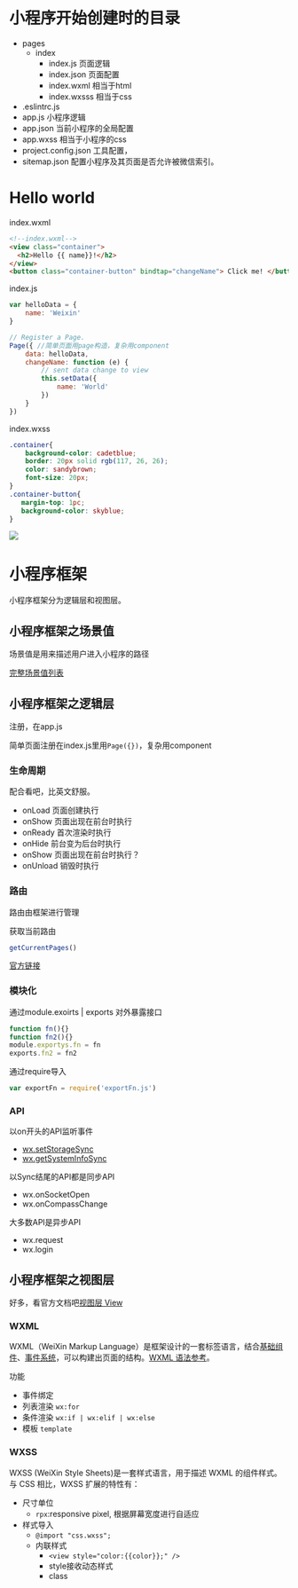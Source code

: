 

# 小程序开始创建时的目录

- pages
  - index
    - index.js 页面逻辑
    - index.json 页面配置
    - index.wxml 相当于html
    - index.wxsss 相当于css
- .eslintrc.js
- app.js  小程序逻辑
- app.json 当前小程序的全局配置
- app.wxss  相当于小程序的css
- project.config.json  工具配置，
- sitemap.json  配置小程序及其页面是否允许被微信索引。





# Hello world

index.wxml

```html
<!--index.wxml-->
<view class="container">
  <h2>Hello {{ name}}!</h2>
</view>
<button class="container-button" bindtap="changeName"> Click me! </button>

```

index.js

```js
var helloData = {
    name: 'Weixin'
}

// Register a Page.
Page({ //简单页面用page构造，复杂用component
    data: helloData,
    changeName: function (e) {
        // sent data change to view
        this.setData({
            name: 'World'
        })
    }
})
```

index.wxss

```css
.container{
    background-color: cadetblue;
    border: 20px solid rgb(117, 26, 26);
    color: sandybrown;
    font-size: 20px;
}
.container-button{
   margin-top: 1pc;
   background-color: skyblue;
}
```

![](C:\Users\luo\Desktop\1.png)

# 小程序框架

小程序框架分为逻辑层和视图层。

## 小程序框架之场景值

场景值是用来描述用户进入小程序的路径

[完整场景值列表](https://developers.weixin.qq.com/miniprogram/dev/reference/scene-list.html)

## 小程序框架之逻辑层

注册，在app.js

简单页面注册在index.js里用`Page({})`，复杂用component



### 生命周期

配合看吧，比英文舒服。

- onLoad  页面创建执行
- onShow  页面出现在前台时执行
- onReady  首次渲染时执行
- onHide   前台变为后台时执行
- onShow   页面出现在前台时执行？
- onUnload  销毁时执行



### 路由

路由由框架进行管理

获取当前路由

```js
getCurrentPages()
```

[官方链接](https://developers.weixin.qq.com/miniprogram/dev/framework/app-service/route.html)



### 模块化

通过module.exoirts | exports 对外暴露接口

```js
function fn(){}
function fn2(){}
module.exportys.fn = fn
exports.fn2 = fn2
```

通过require导入

```js
var exportFn = require('exportFn.js') 
```

### API

以on开头的API监听事件

-  [wx.setStorageSync](https://developers.weixin.qq.com/miniprogram/dev/api/storage/wx.setStorageSync.html)
- [wx.getSystemInfoSync](https://developers.weixin.qq.com/miniprogram/dev/api/base/system/wx.getSystemInfoSync.html) 

以Sync结尾的API都是同步API

- wx.onSocketOpen
- wx.onCompassChange 

大多数API是异步API 

- wx.request
- wx.login

## 小程序框架之视图层

好多，看官方文档吧[视图层 View](https://developers.weixin.qq.com/miniprogram/dev/framework/view/)

### WXML

WXML（WeiXin Markup Language）是框架设计的一套标签语言，结合[基础组件](https://developers.weixin.qq.com/miniprogram/dev/component/)、[事件系统](https://developers.weixin.qq.com/miniprogram/dev/framework/view/wxml/event.html)，可以构建出页面的结构。[WXML 语法参考](https://developers.weixin.qq.com/miniprogram/dev/reference/wxml/)。

功能

- 事件绑定
- 列表渲染 `wx:for`
- 条件渲染 `wx:if | wx:elif | wx:else `
- 模板 `template`

### WXSS

WXSS (WeiXin Style Sheets)是一套样式语言，用于描述 WXML 的组件样式。与 CSS 相比，WXSS 扩展的特性有：

- 尺寸单位
  - `rpx`:responsive pixel, 根据屏幕宽度进行自适应
- 样式导入
  - `@import "css.wxss";`
  - 内联样式
    - `<view style="color:{{color}};" />`
    - style接收动态样式
    - class 